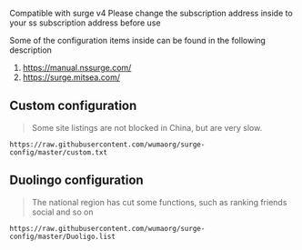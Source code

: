 Compatible with surge v4
Please change the subscription address inside to your ss subscription address before use

Some of the configuration items inside can be found in the following description

1. https://manual.nssurge.com/
2. https://surge.mitsea.com/

## Custom configuration

> Some site listings are not blocked in China, but are very slow.

```
https://raw.githubusercontent.com/wumaorg/surge-config/master/custom.txt
```

## Duolingo configuration

> The national region has cut some functions, such as ranking friends social and so on

```
https://raw.githubusercontent.com/wumaorg/surge-config/master/Duoligo.list
```
